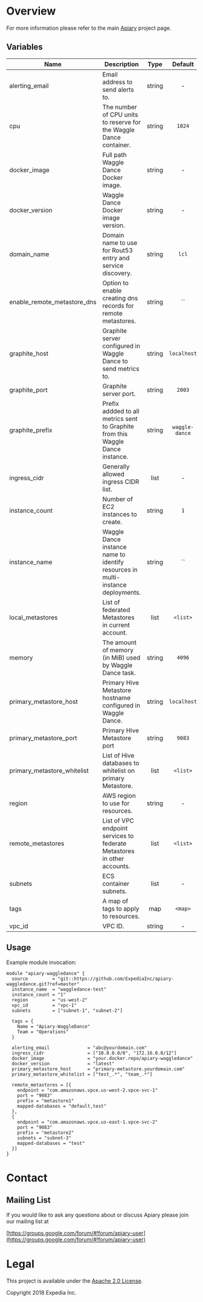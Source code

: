 
# Overview

For more information please refer to the main [Apiary](https://github.com/ExpediaInc/apiary) project page.

## Variables
| Name | Description | Type | Default | Required |
|------|-------------|:----:|:-----:|:-----:|
| alerting_email | Email address to send alerts to. | string | - | yes |
| cpu | The number of CPU units to reserve for the Waggle Dance container. | string | `1024` | no |
| docker_image | Full path Waggle Dance Docker image. | string | - | yes |
| docker_version | Waggle Dance Docker image version. | string | - | yes |
| domain_name | Domain name to use for Rout53 entry and service discovery. | string | `lcl` | no |
| enable_remote_metastore_dns | Option to enable creating dns records for remote metastores. | string | `` | no |
| graphite_host | Graphite server configured in Waggle Dance to send metrics to. | string | `localhost` | no |
| graphite_port | Graphite server port. | string | `2003` | no |
| graphite_prefix | Prefix addded to all metrics sent to Graphite from this Waggle Dance instance. | string | `waggle-dance` | no |
| ingress_cidr | Generally allowed ingress CIDR list. | list | - | yes |
| instance_count | Number of EC2 instances to create. | string | `1` | no |
| instance_name | Waggle Dance instance name to identify resources in multi-instance deployments. | string | `` | no |
| local_metastores | List of federated Metastores in current account. | list | `<list>` | no |
| memory | The amount of memory (in MiB) used by Waggle Dance task. | string | `4096` | no |
| primary_metastore_host | Primary Hive Metastore hostname configured in Waggle Dance. | string | `localhost` | no |
| primary_metastore_port | Primary Hive Metastore port | string | `9083` | no |
| primary_metastore_whitelist | List of Hive databases to whitelist on primary Metastore. | list | `<list>` | no |
| region | AWS region to use for resources. | string | - | yes |
| remote_metastores | List of VPC endpoint services to federate Metastores in other accounts. | list | `<list>` | no |
| subnets | ECS container subnets. | list | - | yes |
| tags | A map of tags to apply to resources. | map | `<map>` | no |
| vpc_id | VPC ID. | string | - | yes |

## Usage

Example module invocation:
```
module "apiary-waggledance" {
  source         = "git::https://github.com/ExpediaInc/apiary-waggledance.git?ref=master"
  instance_name  = "waggledance-test"
  instance_count = "1"
  region         = "us-west-2"
  vpc_id         = "vpc-1"
  subnets        = ["subnet-1", "subnet-2"]

  tags = {
    Name = "Apiary-WaggleDance"
    Team = "Operations"
  }

  alerting_email              = "abc@yourdomain.com"
  ingress_cidr                = ["10.0.0.0/8", "172.16.0.0/12"]
  docker_image                = "your.docker.repo/apiary-waggledance"
  docker_version              = "latest"
  primary_metastore_host      = "primary-metastore.yourdomain.com"
  primary_metastore_whitelist = ["test_.*", "team_.*"]

  remote_metastores = [{
    endpoint = "com.amazonaws.vpce.us-west-2.vpce-svc-1"
    port = "9083"
    prefix = "metastore1"
    mapped-databases = "default,test"
  },
  {
    endpoint = "com.amazonaws.vpce.us-east-1.vpce-svc-2"
    port = "9083"
    prefix = "metastore2"
    subnets = "subnet-3"
    mapped-databases = "test"
  }]
}
```
# Contact

## Mailing List
If you would like to ask any questions about or discuss Apiary please join our mailing list at

  [https://groups.google.com/forum/#!forum/apiary-user](https://groups.google.com/forum/#!forum/apiary-user)

# Legal
This project is available under the [Apache 2.0 License](http://www.apache.org/licenses/LICENSE-2.0.html).

Copyright 2018 Expedia Inc.

